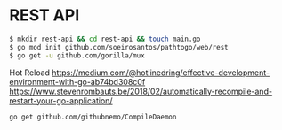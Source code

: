 # REST API

```bash
$ mkdir rest-api && cd rest-api && touch main.go
$ go mod init github.com/soeirosantos/pathtogo/web/rest
$ go get -u github.com/gorilla/mux
```

Hot Reload
https://medium.com/@hotlinedring/effective-development-environment-with-go-ab74bd308c0f
https://www.stevenrombauts.be/2018/02/automatically-recompile-and-restart-your-go-application/

```bash
go get github.com/githubnemo/CompileDaemon
```
